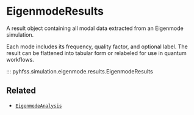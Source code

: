 # EigenmodeResults

A result object containing all modal data extracted from an Eigenmode simulation.

Each mode includes its frequency, quality factor, and optional label. The result
can be flattened into tabular form or relabeled for use in quantum workflows.

::: pyhfss.simulation.eigenmode.results.EigenmodeResults

## Related

- [`EigenmodeAnalysis`](eigenmode_analysis.md)